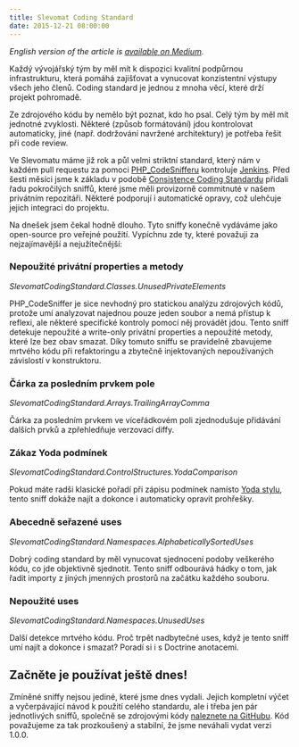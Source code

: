 ```yaml
---
title: Slevomat Coding Standard
date: 2015-12-21 08:00:00
---
```


*English version of the article is [available on Medium](https://medium.com/@ondrejmirtes/slevomat-coding-standard-861267de576f).*

Každý vývojářský tým by měl mít k dispozici kvalitní podpůrnou infrastrukturu, která pomáhá zajišťovat a vynucovat konzistentní výstupy všech jeho členů. Coding standard je jednou z mnoha věcí, které drží projekt pohromadě.

Ze zdrojového kódu by nemělo být poznat, kdo ho psal. Celý tým by měl mít jednotné zvyklosti. Některé (způsob formátování) jdou kontrolovat automaticky, jiné (např. dodržování navržené architektury) je potřeba řešit při code review.

Ve Slevomatu máme již rok a půl velmi striktní standard, který nám v každém pull requestu za pomoci [PHP_CodeSnifferu](https://github.com/squizlabs/PHP_CodeSniffer) kontroluje [Jenkins](https://jenkins-ci.org/). Před šesti měsíci jsme k základu v podobě [Consistence Coding Standardu](https://github.com/consistence/coding-standard) přidali řadu pokročilých sniffů, které jsme měli provizorně commitnuté v našem privátním repozitáři. Některé podporují i automatické opravy, což ulehčuje jejich integraci do projektu.

Na dnešek jsem čekal hodně dlouho. Tyto sniffy konečně vydáváme jako open-source pro veřejné použití. Vypíchnu zde ty, které považuji za nejzajímavější a nejužitečnější:

### Nepoužité privátní properties a metody

*SlevomatCodingStandard.Classes.UnusedPrivateElements*

PHP_CodeSniffer je sice nevhodný pro statickou analýzu zdrojových kódů, protože umí analyzovat najednou pouze jeden soubor a nemá přístup k reflexi, ale některé specifické kontroly pomocí něj provádět jdou. Tento sniff detekuje nepoužité a write-only privátní properties a nepoužité metody, které lze bez obav smazat. Díky tomuto sniffu se pravidelně zbavujeme mrtvého kódu při refaktoringu a zbytečně injektovaných nepoužívaných závislostí v konstruktoru.

### Čárka za posledním prvkem pole

*SlevomatCodingStandard.Arrays.TrailingArrayComma*

Čárka za posledním prvkem ve víceřádkovém poli zjednodušuje přidávání dalších prvků a zpřehledňuje verzovací diffy.

### Zákaz Yoda podmínek

*SlevomatCodingStandard.ControlStructures.YodaComparison*

Pokud máte radši klasické pořadí při zápisu podmínek namísto [Yoda stylu](https://en.wikipedia.org/wiki/Yoda_conditions), tento sniff dokáže najít a dokonce i automaticky opravit prohřešky.

### Abecedně seřazené uses

*SlevomatCodingStandard.Namespaces.AlphabeticallySortedUses*

Dobrý coding standard by měl vynucovat sjednocení podoby veškerého kódu, co jde objektivně sjednotit. Tento sniff odbourává hádky o tom, jak řadit importy z jiných jmenných prostorů na začátku každého souboru.

### Nepoužité uses

*SlevomatCodingStandard.Namespaces.UnusedUses*

Další detekce mrtvého kódu. Proč trpět nadbytečné uses, když je tento sniff umí najít a dokonce i smazat? Poradí si i s Doctrine anotacemi.

## Začněte je používat ještě dnes!

Zmíněné sniffy nejsou jediné, které jsme dnes vydali. Jejich kompletní výčet a vyčerpávající návod k použití celého standardu, ale i třeba jen pár jednotlivých sniffů, společně se zdrojovými kódy [naleznete na GitHubu](https://github.com/slevomat/coding-standard). Kód považujeme za tak prozkoušený a stabilní, že jsme neváhali vydat verzi 1.0.0.
